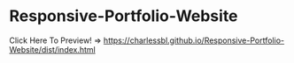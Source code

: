 # Responsive-Portfolio-Website
Click Here To Preview! => https://charlessbl.github.io/Responsive-Portfolio-Website/dist/index.html

